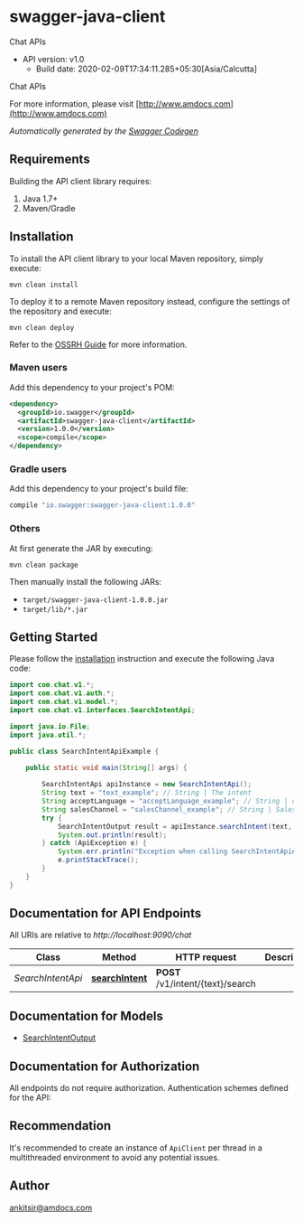 # swagger-java-client

Chat APIs
- API version: v1.0
  - Build date: 2020-02-09T17:34:11.285+05:30[Asia/Calcutta]

Chat APIs

  For more information, please visit [http://www.amdocs.com](http://www.amdocs.com)

*Automatically generated by the [Swagger Codegen](https://github.com/swagger-api/swagger-codegen)*


## Requirements

Building the API client library requires:
1. Java 1.7+
2. Maven/Gradle

## Installation

To install the API client library to your local Maven repository, simply execute:

```shell
mvn clean install
```

To deploy it to a remote Maven repository instead, configure the settings of the repository and execute:

```shell
mvn clean deploy
```

Refer to the [OSSRH Guide](http://central.sonatype.org/pages/ossrh-guide.html) for more information.

### Maven users

Add this dependency to your project's POM:

```xml
<dependency>
  <groupId>io.swagger</groupId>
  <artifactId>swagger-java-client</artifactId>
  <version>1.0.0</version>
  <scope>compile</scope>
</dependency>
```

### Gradle users

Add this dependency to your project's build file:

```groovy
compile "io.swagger:swagger-java-client:1.0.0"
```

### Others

At first generate the JAR by executing:

```shell
mvn clean package
```

Then manually install the following JARs:

* `target/swagger-java-client-1.0.0.jar`
* `target/lib/*.jar`

## Getting Started

Please follow the [installation](#installation) instruction and execute the following Java code:

```java
import com.chat.v1.*;
import com.chat.v1.auth.*;
import com.chat.v1.model.*;
import com.chat.v1.interfaces.SearchIntentApi;

import java.io.File;
import java.util.*;

public class SearchIntentApiExample {

    public static void main(String[] args) {
        
        SearchIntentApi apiInstance = new SearchIntentApi();
        String text = "text_example"; // String | The intent 
        String acceptLanguage = "acceptLanguage_example"; // String | client's locale 
        String salesChannel = "salesChannel_example"; // String | Sales Channel 
        try {
            SearchIntentOutput result = apiInstance.searchIntent(text, acceptLanguage, salesChannel);
            System.out.println(result);
        } catch (ApiException e) {
            System.err.println("Exception when calling SearchIntentApi#searchIntent");
            e.printStackTrace();
        }
    }
}
```

## Documentation for API Endpoints

All URIs are relative to *http://localhost:9090/chat*

Class | Method | HTTP request | Description
------------ | ------------- | ------------- | -------------
*SearchIntentApi* | [**searchIntent**](docs/SearchIntentApi.md#searchIntent) | **POST** /v1/intent/{text}/search | 

## Documentation for Models

 - [SearchIntentOutput](docs/SearchIntentOutput.md)

## Documentation for Authorization

All endpoints do not require authorization.
Authentication schemes defined for the API:

## Recommendation

It's recommended to create an instance of `ApiClient` per thread in a multithreaded environment to avoid any potential issues.

## Author

ankitsir@amdocs.com
